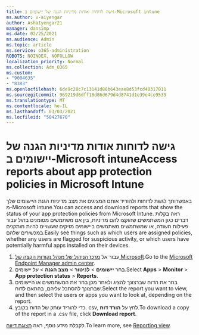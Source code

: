 ```yaml
---
title: גישה לדוחות אודות מדיניות הגנה של יישומים ב-Microsoft intune
ms.author: v-aiyengar
author: AshaIyengar21
manager: dansimp
ms.date: 02/25/2021
ms.audience: Admin
ms.topic: article
ms.service: o365-administration
ROBOTS: NOINDEX, NOFOLLOW
localization_priority: Normal
ms.collection: Adm_O365
ms.custom:
- "9004635"
- "8383"
ms.openlocfilehash: 6de9c28c7c13141d86b643eae8d53fcd40317011
ms.sourcegitcommit: 969219d6dff18d86d679d4d8741d1e39e4ce9539
ms.translationtype: MT
ms.contentlocale: he-IL
ms.lasthandoff: 03/03/2021
ms.locfileid: "50427670"
---
```

# <a name="access-reports-about-app-protection-policies-in-microsoft-intune"></a><span data-ttu-id="1e034-102">גישה לדוחות אודות מדיניות הגנה של יישומים ב-Microsoft intune</span><span class="sxs-lookup"><span data-stu-id="1e034-102">Access reports about app protection policies in Microsoft Intune</span></span>

<span data-ttu-id="1e034-103">באפשרותך לגשת לדוחות ולהוריד אותם המציגים את מצב מדיניות הגנת היישומים שלך מ-Microsoft intune.</span><span class="sxs-lookup"><span data-stu-id="1e034-103">You can access and download reports that show the status of your app protection policies from Microsoft Intune.</span></span> <span data-ttu-id="1e034-104">ראה בקלות דברים כגון המשתמשים שהוקצו להם מדיניות, בין אם משתמשים מסומנים בדגל עבור פעילות חשודה, או שמשתמשים משתמשים ביישומים מזיקים שעשויים להיות מותקנים במכשירים שלהם.</span><span class="sxs-lookup"><span data-stu-id="1e034-104">Easily see things such as which users are assigned policies, whether any users are flagged for suspicious activity, or which users have potentially harmful apps installed on their devices.</span></span>

1. <span data-ttu-id="1e034-105">עבור אל [מרכז הניהול של מנהל נקודות הקצה של Microsoft](https://go.microsoft.com/fwlink/?linkid=2109431).</span><span class="sxs-lookup"><span data-stu-id="1e034-105">Go to the [Microsoft Endpoint Manager admin center](https://go.microsoft.com/fwlink/?linkid=2109431).</span></span>
1. <span data-ttu-id="1e034-106">בחר **יישומים**  >  **לניטור**  >  **מצב הגנה**  >  על יישומים.</span><span class="sxs-lookup"><span data-stu-id="1e034-106">Select **Apps** > **Monitor** > **App protection status** > **Reports**.</span></span>
1. <span data-ttu-id="1e034-107">בחר את הדוח שברצונך להציג ולאחר מכן בחר את המשתמשים או היישומים שברצונך להסתכל עליהם, בהתאם לדוח.</span><span class="sxs-lookup"><span data-stu-id="1e034-107">Select the report you want to view, and then select the users or apps you want to look at, depending on the report.</span></span>
1. <span data-ttu-id="1e034-108">כדי להוריד עותק של הדוח בקובץ. csv, לחץ על **הורד דוח**.</span><span class="sxs-lookup"><span data-stu-id="1e034-108">To download a copy of the report in a .csv file, click **Download report**.</span></span>

<span data-ttu-id="1e034-109">לקבלת מידע נוסף, ראה [תצוגת דיווח](https://go.microsoft.com/fwlink/?linkid=2109431).</span><span class="sxs-lookup"><span data-stu-id="1e034-109">To learn more, see [Reporting view](https://go.microsoft.com/fwlink/?linkid=2109431).</span></span>
